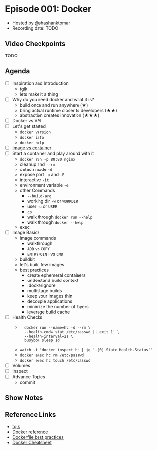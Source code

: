 # Episode 001: Docker

- Hosted by @shashanktomar
- Recording date: TODO

## Video Checkpoints

TODO

## Agenda

- [ ] Inspiration and Introduction
  - [tgik](tgik.io)
  - lets make it a thing
- [ ] Why do you need docker and what it is?
  - build once and run anywhere (★)
  - bring actual runtime closer to developers (★★)
  - abstraction creates innovation (★★★)
- [ ] Docker vs VM
- [ ] Let's get started
  - `docker version`
  - `docker info`
  - `docker help`
- [ ] [Image vs container](./images/containers-vs-lxc-vs-vm.jpg)
- [ ] Start a container and play around with it
  - `docker run -p 80:80 nginx`
  - cleanup and `--rm`
  - detach mode `-d`
  - expose port `-p` and `-P`
  - interactive `-it`
  - environment variable `-e`
  - other Commands
    - `--build-arg`
    - working dir `-w` or `WORKDIR`
    - user `-u` or `USER`
    - `cp`
    - walk through `docker run --help`
    - walk through `docker --help`
  - exec
- [ ] Image Basics
  - image commands
    - walkthrough
    - `ADD` vs `COPY`
    - `ENTRYPOINT` vs `CMD`
  - buildkit
  - let's build few images
  - best practices
    - create ephemeral containers
    - understand build context
    - .dockerignore
    - multistage builds
    - keep your images thin
    - decouple applications
    - minimize the number of layers
    - leverage build cache
- [ ] Health Checks
  - ```
      docker run --name=hc -d --rm \
      --health-cmd='stat /etc/passwd || exit 1' \
      --health-interval=2s \
      busybox sleep 1d
    ```
  - `watch -t "docker inspect hc | jq '.[0].State.Health.Status'"`
  - `docker exec hc rm /etc/passwd`
  - `docker exec hc touch /etc/passwd`
- [ ] Volumes
- [ ] Inspect
- [ ] Advance Topics
  - commit

## Show Notes

## Reference Links

- [tgik](tgik.io)
- [Docker reference](https://docs.docker.com/reference/)
- [Dockerfile best practices](https://docs.docker.com/develop/develop-images/dockerfile_best-practices/)
- [Docker Cheatsheet](./docker-cheatsheet.md)
